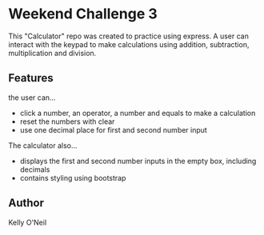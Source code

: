 # Weekend Challenge 3

This "Calculator" repo was created to practice using express. A user can interact with the keypad to make calculations using addition, subtraction, multiplication and division.  

## Features
the user can...

* click a number, an operator, a number and equals to make a calculation
* reset the numbers with clear
* use one decimal place for first and second number input

The calculator also...

* displays the first and second number inputs in the empty box, including decimals
* contains styling using bootstrap

## Author

Kelly O'Neil
